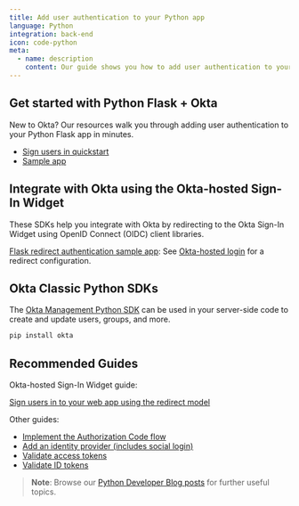 ```yaml
---
title: Add user authentication to your Python app
language: Python
integration: back-end
icon: code-python
meta:
  - name: description
    content: Our guide shows you how to add user authentication to your Python app with examples using Flask.
---
```


## Get started with Python Flask + Okta

New to Okta? Our resources walk you through adding user authentication to your Python Flask app in minutes.

<ul class='language-ctas'>
	<li>
		<a href='/docs/guides/sign-into-web-app-redirect/python/main/' class='Button--blueDarkOutline' data-proofer-ignore>
			<span>Sign users in quickstart</span>
		</a>
	</li>
	<!-- <li>
    <a href='/docs/guides/protect-your-api/python/main/' class='Button--blueDarkOutline' data-proofer-ignore>
      <span>Protect your API quickstart</span>
    </a>
  </li> -->
	<li>
		<a href='https://github.com/okta/samples-python-flask' class='Button--blueDarkOutline' data-proofer-ignore>
			<span>Sample app</span>
		</a>
	</li>
</ul>

## Integrate with Okta using the Okta-hosted Sign-In Widget

These SDKs help you integrate with Okta by redirecting to the Okta Sign-In Widget using OpenID Connect (OIDC) client libraries.

[Flask redirect authentication sample app](https://github.com/okta/samples-python-flask): See [Okta-hosted login](https://github.com/okta/samples-python-flask/tree/master/okta-hosted-login) for a redirect configuration.

## Okta Classic Python SDKs

The [Okta Management Python SDK](https://github.com/okta/okta-sdk-python) can be used in your server-side code to create and update users, groups, and more.

```bash
pip install okta
```

## Recommended Guides

Okta-hosted Sign-In Widget guide:

[Sign users in to your web app using the redirect model](/docs/guides/sign-into-web-app-redirect/python/main/)

Other guides:

* [Implement the Authorization Code flow](/docs/guides/implement-grant-type/authcode/main/)
* [Add an identity provider (includes social login)](/docs/guides/identity-providers/)
* [Validate access tokens](/docs/guides/validate-access-tokens)
* [Validate ID tokens](/docs/guides/validate-id-tokens)

> **Note**: Browse our [Python Developer Blog posts](/blog/tags/python/) for further useful topics.
